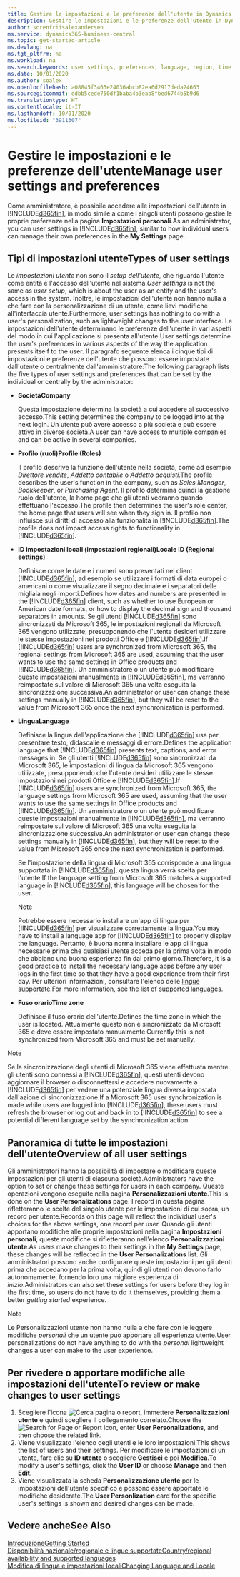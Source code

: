 ```yaml
---
title: Gestire le impostazioni e le preferenze dell'utente in Dynamics 365 Business Central
description: Gestire le impostazioni e le preferenze dell'utente in Dynamics 365 Business Central.
author: sorenfriisalexandersen
ms.service: dynamics365-business-central
ms.topic: get-started-article
ms.devlang: na
ms.tgt_pltfrm: na
ms.workload: na
ms.search.keywords: user settings, preferences, language, region, time zone, regional settings
ms.date: 10/01/2020
ms.author: soalex
ms.openlocfilehash: a08845f3465e24036abcb82ea6d2917deda24663
ms.sourcegitcommit: ddbb5cede750df1baba4b3eab8fbed6744b5b9d6
ms.translationtype: HT
ms.contentlocale: it-IT
ms.lasthandoff: 10/01/2020
ms.locfileid: "3911307"
---
```

# <a name="manage-user-settings-and-preferences"></a><span data-ttu-id="a9872-103">Gestire le impostazioni e le preferenze dell'utente</span><span class="sxs-lookup"><span data-stu-id="a9872-103">Manage user settings and preferences</span></span>

<span data-ttu-id="a9872-104">Come amministratore, è possibile accedere alle impostazioni dell'utente in [!INCLUDE[d365fin](includes/d365fin_md.md)], in modo simile a come i singoli utenti possono gestire le proprie preferenze nella pagina **Impostazioni personali**.</span><span class="sxs-lookup"><span data-stu-id="a9872-104">As an administrator, you can user settings in [!INCLUDE[d365fin](includes/d365fin_md.md)], similar to how individual users can manage their own preferences in the **My Settings** page.</span></span>  

## <a name="types-of-user-settings"></a><span data-ttu-id="a9872-105">Tipi di impostazioni utente</span><span class="sxs-lookup"><span data-stu-id="a9872-105">Types of user settings</span></span>

<span data-ttu-id="a9872-106">Le *impostazioni utente* non sono il *setup dell'utente*, che riguarda l'utente come entità e l'accesso dell'utente nel sistema.</span><span class="sxs-lookup"><span data-stu-id="a9872-106">*User settings* is not the same as *user setup*, which is about the user as an entity and the user's access in the system.</span></span> <span data-ttu-id="a9872-107">Inoltre, le impostazioni dell'utente non hanno nulla a che fare con la personalizzazione di un utente, come lievi modifiche all'interfaccia utente.</span><span class="sxs-lookup"><span data-stu-id="a9872-107">Furthermore, user settings has nothing to do with a user's personalization, such as lightweight changes to the user interface.</span></span> <span data-ttu-id="a9872-108">Le impostazioni dell'utente determinano le preferenze dell'utente in vari aspetti del modo in cui l'applicazione si presenta all'utente.</span><span class="sxs-lookup"><span data-stu-id="a9872-108">User settings determine the user's preferences in various aspects of the way the application presents itself to the user.</span></span> <span data-ttu-id="a9872-109">Il paragrafo seguente elenca i cinque tipi di impostazioni e preferenze dell'utente che possono essere impostate dall'utente o centralmente dall'amministratore:</span><span class="sxs-lookup"><span data-stu-id="a9872-109">The following paragraph lists the five types of user settings and preferences that can be set by the individual or centrally by the administrator:</span></span>

- <span data-ttu-id="a9872-110">**Società**</span><span class="sxs-lookup"><span data-stu-id="a9872-110">**Company**</span></span>  

  <span data-ttu-id="a9872-111">Questa impostazione determina la società a cui accedere al successivo accesso.</span><span class="sxs-lookup"><span data-stu-id="a9872-111">This setting determines the company to be logged into at the next login.</span></span> <span data-ttu-id="a9872-112">Un utente può avere accesso a più società e può essere attivo in diverse società.</span><span class="sxs-lookup"><span data-stu-id="a9872-112">A user can have access to multiple companies and can be active in several companies.</span></span>

- <span data-ttu-id="a9872-113">**Profilo (ruoli)**</span><span class="sxs-lookup"><span data-stu-id="a9872-113">**Profile (Roles)**</span></span>  

  <span data-ttu-id="a9872-114">Il profilo descrive la funzione dell'utente nella società, come ad esempio *Direttore vendite*, *Addetto contabile* o *Addetto acquisti*.</span><span class="sxs-lookup"><span data-stu-id="a9872-114">The profile describes the user's function in the company, such as *Sales Manager*, *Bookkeeper*, or *Purchasing Agent*.</span></span> <span data-ttu-id="a9872-115">Il profilo determina quindi la gestione ruolo dell'utente, la home page che gli utenti vedranno quando effettuano l'accesso.</span><span class="sxs-lookup"><span data-stu-id="a9872-115">The profile then determines the user's role center, the home page that users will see when they sign in.</span></span> <span data-ttu-id="a9872-116">Il profilo non influisce sui diritti di accesso alla funzionalità in [!INCLUDE[d365fin](includes/d365fin_md.md)].</span><span class="sxs-lookup"><span data-stu-id="a9872-116">The profile does not impact access rights to functionality in [!INCLUDE[d365fin](includes/d365fin_md.md)].</span></span>  

- <span data-ttu-id="a9872-117">**ID impostazioni locali (impostazioni regionali)**</span><span class="sxs-lookup"><span data-stu-id="a9872-117">**Locale ID (Regional settings)**</span></span>  

  <span data-ttu-id="a9872-118">Definisce come le date e i numeri sono presentati nel client [!INCLUDE[d365fin](includes/d365fin_md.md)], ad esempio se utilizzare i formati di data europei o americani o come visualizzare il segno decimale e i separatori delle migliaia negli importi.</span><span class="sxs-lookup"><span data-stu-id="a9872-118">Defines how dates and numbers are presented in the [!INCLUDE[d365fin](includes/d365fin_md.md)] client, such as whether to use European or American date formats, or how to display the decimal sign and thousand separators in amounts.</span></span> <span data-ttu-id="a9872-119">Se gli utenti [!INCLUDE[d365fin](includes/d365fin_md.md)] sono sincronizzati da Microsoft 365, le impostazioni regionali da Microsoft 365 vengono utilizzate, presupponendo che l'utente desideri utilizzare le stesse impostazioni nei prodotti Office e [!INCLUDE[d365fin](includes/d365fin_md.md)].</span><span class="sxs-lookup"><span data-stu-id="a9872-119">If [!INCLUDE[d365fin](includes/d365fin_md.md)] users are synchronized from Microsoft 365, the regional settings from Microsoft 365 are used, assuming that the user wants to use the same settings in Office products and [!INCLUDE[d365fin](includes/d365fin_md.md)].</span></span> <span data-ttu-id="a9872-120">Un amministratore o un utente può modificare queste impostazioni manualmente in [!INCLUDE[d365fin](includes/d365fin_md.md)], ma verranno reimpostate sul valore di Microsoft 365 una volta eseguita la sincronizzazione successiva.</span><span class="sxs-lookup"><span data-stu-id="a9872-120">An administrator or user can change these settings manually in [!INCLUDE[d365fin](includes/d365fin_md.md)], but they will be reset to the value from Microsoft 365 once the next synchronization is performed.</span></span>

- <span data-ttu-id="a9872-121">**Lingua**</span><span class="sxs-lookup"><span data-stu-id="a9872-121">**Language**</span></span>  

  <span data-ttu-id="a9872-122">Definisce la lingua dell'applicazione che [!INCLUDE[d365fin](includes/d365fin_md.md)] usa per presentare testo, didascalie e messaggi di errore.</span><span class="sxs-lookup"><span data-stu-id="a9872-122">Defines the application language that [!INCLUDE[d365fin](includes/d365fin_md.md)] presents text, captions, and error messages in.</span></span> <span data-ttu-id="a9872-123">Se gli utenti [!INCLUDE[d365fin](includes/d365fin_md.md)] sono sincronizzati da Microsoft 365, le impostazioni di lingua da Microsoft 365 vengono utilizzate, presupponendo che l'utente desideri utilizzare le stesse impostazioni nei prodotti Office e [!INCLUDE[d365fin](includes/d365fin_md.md)].</span><span class="sxs-lookup"><span data-stu-id="a9872-123">If [!INCLUDE[d365fin](includes/d365fin_md.md)] users are synchronized from Microsoft 365, the language settings from Microsoft 365 are used, assuming that the user wants to use the same settings in Office products and [!INCLUDE[d365fin](includes/d365fin_md.md)].</span></span> <span data-ttu-id="a9872-124">Un amministratore o un utente può modificare queste impostazioni manualmente in [!INCLUDE[d365fin](includes/d365fin_md.md)], ma verranno reimpostate sul valore di Microsoft 365 una volta eseguita la sincronizzazione successiva.</span><span class="sxs-lookup"><span data-stu-id="a9872-124">An administrator or user can change these settings manually in [!INCLUDE[d365fin](includes/d365fin_md.md)], but they will be reset to the value from Microsoft 365 once the next synchronization is performed.</span></span>

  <span data-ttu-id="a9872-125">Se l'impostazione della lingua di Microsoft 365 corrisponde a una lingua supportata in [!INCLUDE[d365fin](includes/d365fin_md.md)], questa lingua verrà scelta per l'utente.</span><span class="sxs-lookup"><span data-stu-id="a9872-125">If the language setting from Microsoft 365 matches a supported language in [!INCLUDE[d365fin](includes/d365fin_md.md)], this language will be chosen for the user.</span></span>  

  > [!NOTE]
  > <span data-ttu-id="a9872-126">Potrebbe essere necessario installare un'app di lingua per [!INCLUDE[d365fin](includes/d365fin_md.md)] per visualizzare correttamente la lingua.</span><span class="sxs-lookup"><span data-stu-id="a9872-126">You may have to install a language app for [!INCLUDE[d365fin](includes/d365fin_md.md)] to properly display the language.</span></span> <span data-ttu-id="a9872-127">Pertanto, è buona norma installare le app di lingua necessarie prima che qualsiasi utente acceda per la prima volta in modo che abbiano una buona esperienza fin dal primo giorno.</span><span class="sxs-lookup"><span data-stu-id="a9872-127">Therefore, it is a good practice to install the necessary language apps before any user logs in the first time so that they have a good experience from their first day.</span></span> <span data-ttu-id="a9872-128">Per ulteriori informazioni, consultare l'elenco delle [lingue supportate](/dynamics365/business-central/dev-itpro/compliance/apptest-countries-and-translations).</span><span class="sxs-lookup"><span data-stu-id="a9872-128">For more information, see the list of [supported languages](/dynamics365/business-central/dev-itpro/compliance/apptest-countries-and-translations).</span></span>  
  
- <span data-ttu-id="a9872-129">**Fuso orario**</span><span class="sxs-lookup"><span data-stu-id="a9872-129">**Time zone**</span></span>  

  <span data-ttu-id="a9872-130">Definisce il fuso orario dell'utente.</span><span class="sxs-lookup"><span data-stu-id="a9872-130">Defines the time zone in which the user is located.</span></span> <span data-ttu-id="a9872-131">Attualmente questo non è sincronizzato da Microsoft 365 e deve essere impostato manualmente.</span><span class="sxs-lookup"><span data-stu-id="a9872-131">Currently this is not synchronized from Microsoft 365 and must be set manually.</span></span>  

> [!NOTE]
> <span data-ttu-id="a9872-132">Se la sincronizzazione degli utenti di Microsoft 365 viene effettuata mentre gli utenti sono connessi a [!INCLUDE[d365fin](includes/d365fin_md.md)], questi utenti devono aggiornare il browser o disconnettersi e accedere nuovamente a [!INCLUDE[d365fin](includes/d365fin_md.md)] per vedere una potenziale lingua diversa impostata dall'azione di sincronizzazione.</span><span class="sxs-lookup"><span data-stu-id="a9872-132">If a Microsoft 365 user synchronization is made while users are logged into [!INCLUDE[d365fin](includes/d365fin_md.md)], these users must refresh the browser or log out and back in to [!INCLUDE[d365fin](includes/d365fin_md.md)] to see a potential different language set by the synchronization action.</span></span>

## <a name="overview-of-all-user-settings"></a><span data-ttu-id="a9872-133">Panoramica di tutte le impostazioni dell'utente</span><span class="sxs-lookup"><span data-stu-id="a9872-133">Overview of all user settings</span></span>

<span data-ttu-id="a9872-134">Gli amministratori hanno la possibilità di impostare o modificare queste impostazioni per gli utenti di ciascuna società.</span><span class="sxs-lookup"><span data-stu-id="a9872-134">Administrators have the option to set or change these settings for users in each company.</span></span> <span data-ttu-id="a9872-135">Queste operazioni vengono eseguite nella pagina **Personalizzazioni utente**.</span><span class="sxs-lookup"><span data-stu-id="a9872-135">This is done on the **User Personalizations** page.</span></span> <span data-ttu-id="a9872-136">I record in questa pagina rifletteranno le scelte del singolo utente per le impostazioni di cui sopra, un record per utente.</span><span class="sxs-lookup"><span data-stu-id="a9872-136">Records on this page will reflect the individual user's choices for the above settings, one record per user.</span></span> <span data-ttu-id="a9872-137">Quando gli utenti apportano modifiche alle proprie impostazioni nella pagina **Impostazioni personali**, queste modifiche si rifletteranno nell'elenco **Personalizzazioni utente**.</span><span class="sxs-lookup"><span data-stu-id="a9872-137">As users make changes to their settings in the **My Settings** page, these changes will be reflected in the **User Personalizations** list.</span></span> <span data-ttu-id="a9872-138">Gli amministratori possono anche configurare queste impostazioni per gli utenti prima che accedano per la prima volta, quindi gli utenti non devono farlo autonomamente, fornendo loro una migliore esperienza di *inizio*.</span><span class="sxs-lookup"><span data-stu-id="a9872-138">Administrators can also set these settings for users before they log in the first time, so users do not have to do it themselves, providing them a better *getting started* experience.</span></span>

> [!NOTE]
> <span data-ttu-id="a9872-139">Le Personalizzazioni utente non hanno nulla a che fare con le leggere modifiche *personali* che un utente può apportare all'esperienza utente.</span><span class="sxs-lookup"><span data-stu-id="a9872-139">User personalizations do not have anything to do with the *personal* lightweight changes a user can make to the user experience.</span></span>

## <a name="to-review-or-make-changes-to-user-settings"></a><span data-ttu-id="a9872-140">Per rivedere o apportare modifiche alle impostazioni dell'utente</span><span class="sxs-lookup"><span data-stu-id="a9872-140">To review or make changes to user settings</span></span>

1. <span data-ttu-id="a9872-141">Scegliere l'icona ![Cerca pagina o report](media/ui-search/search_small.png "Icona Cerca pagina o report"), immettere **Personalizzazioni utente** e quindi scegliere il collegamento correlato.</span><span class="sxs-lookup"><span data-stu-id="a9872-141">Choose the ![Search for Page or Report](media/ui-search/search_small.png "Search for Page or Report icon") icon, enter **User Personalizations**, and then choose the related link.</span></span>
2. <span data-ttu-id="a9872-142">Viene visualizzato l'elenco degli utenti e le loro impostazioni.</span><span class="sxs-lookup"><span data-stu-id="a9872-142">This shows the list of users and their settings.</span></span> <span data-ttu-id="a9872-143">Per modificare le impostazioni di un utente, fare clic su **ID utente** o scegliere **Gestisci** e poi **Modifica**.</span><span class="sxs-lookup"><span data-stu-id="a9872-143">To modify a user's settings, click the **User ID** or choose **Manage** and then **Edit**.</span></span>
3. <span data-ttu-id="a9872-144">Viene visualizzata la scheda **Personalizzazione utente** per le impostazioni dell'utente specifico e possono essere apportate le modifiche desiderate.</span><span class="sxs-lookup"><span data-stu-id="a9872-144">The **User Personlization** card for the specific user's settings is shown and desired changes can be made.</span></span>  

## <a name="see-also"></a><span data-ttu-id="a9872-145">Vedere anche</span><span class="sxs-lookup"><span data-stu-id="a9872-145">See Also</span></span>

[<span data-ttu-id="a9872-146">Introduzione</span><span class="sxs-lookup"><span data-stu-id="a9872-146">Getting Started</span></span>](product-get-started.md)  
[<span data-ttu-id="a9872-147">Disponibilità nazionale/regionale e lingue supportate</span><span class="sxs-lookup"><span data-stu-id="a9872-147">Country/regional availability and supported languages</span></span>](/dynamics365/business-central/dev-itpro/compliance/apptest-countries-and-translations)  
[<span data-ttu-id="a9872-148">Modifica di lingua e impostazioni locali</span><span class="sxs-lookup"><span data-stu-id="a9872-148">Changing Language and Locale</span></span>](about-locale-language.md)  
